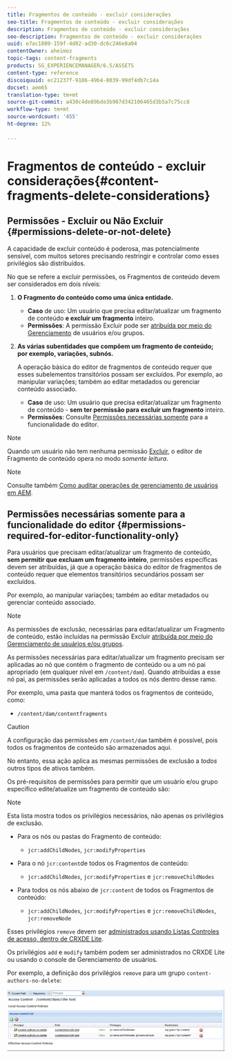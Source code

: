 ```yaml
---
title: Fragmentos de conteúdo - excluir considerações
seo-title: Fragmentos de conteúdo - excluir considerações
description: Fragmentos de conteúdo - excluir considerações
seo-description: Fragmentos de conteúdo - excluir considerações
uuid: e7ac1809-159f-4d02-ad30-dc6c246e8a04
contentOwner: aheimoz
topic-tags: content-fragments
products: SG_EXPERIENCEMANAGER/6.5/ASSETS
content-type: reference
discoiquuid: ec21237f-9186-49b4-8039-99df4db7c14a
docset: aem65
translation-type: tm+mt
source-git-commit: a430c4de89bde3b907d342106465d3b5a7c75cc8
workflow-type: tm+mt
source-wordcount: '455'
ht-degree: 12%

---
```



# Fragmentos de conteúdo - excluir considerações{#content-fragments-delete-considerations}

## Permissões - Excluir ou Não Excluir {#permissions-delete-or-not-delete}

A capacidade de excluir conteúdo é poderosa, mas potencialmente sensível, com muitos setores precisando restringir e controlar como esses privilégios são distribuídos.

No que se refere a excluir permissões, os Fragmentos de conteúdo devem ser considerados em dois níveis:

1. **O Fragmento do conteúdo como uma única entidade.**

   * **Caso** de uso: Um usuário que precisa editar/atualizar um fragmento de conteúdo  **e excluir um fragmento** inteiro.
   * **Permissões**: A permissão  [](/help/sites-administering/security.md#actions) Excluir pode ser  [atribuída por meio do Gerenciamento](/help/sites-administering/security.md#managing-permissions) de usuários e/ou grupos.

1. **As várias subentidades que compõem um fragmento de conteúdo; por exemplo, variações, subnós.**

   A operação básica do editor de fragmentos de conteúdo requer que esses subelementos transitórios possam ser excluídos. Por exemplo, ao manipular variações; também ao editar metadados ou gerenciar conteúdo associado.

   * **Caso** de uso: Um usuário que precisa editar/atualizar um fragmento de conteúdo -  **sem ter permissão para excluir um fragmento** inteiro.
   * **Permissões**: Consulte  [Permissões necessárias somente](/help/assets/content-fragments/content-fragments-delete.md#permissions-required-for-editor-functionality-only) para a funcionalidade do editor.

>[!NOTE]
>
>Quando um usuário não tem nenhuma permissão [Excluir](/help/sites-administering/security.md#actions), o editor de Fragmento de conteúdo opera no modo *somente leitura*.

>[!NOTE]
>
>Consulte também [Como auditar operações de gerenciamento de usuários em AEM](/help/sites-administering/audit-user-management-operations.md).

## Permissões necessárias somente para a funcionalidade do editor {#permissions-required-for-editor-functionality-only}

Para usuários que precisam editar/atualizar um fragmento de conteúdo, **sem permitir que excluam um fragmento inteiro**, permissões específicas devem ser atribuídas, já que a operação básica do editor de fragmentos de conteúdo requer que elementos transitórios secundários possam ser excluídos.

Por exemplo, ao manipular variações; também ao editar metadados ou gerenciar conteúdo associado.

>[!NOTE]
>
>As permissões de exclusão, necessárias para editar/atualizar um Fragmento de conteúdo, estão incluídas na permissão Excluir [atribuída por meio do Gerenciamento de usuários e/ou grupos](/help/sites-administering/security.md#managing-permissions).

As permissões necessárias para editar/atualizar um fragmento precisam ser aplicadas ao nó que contém o fragmento de conteúdo ou a um nó pai apropriado (em qualquer nível em `/content/dam`). Quando atribuídas a esse nó pai, as permissões serão aplicadas a todos os nós dentro desse ramo.

Por exemplo, uma pasta que manterá todos os fragmentos de conteúdo, como:

* `/content/dam/contentfragments`

>[!CAUTION]
>
>A configuração das permissões em `/content/dam` também é possível, pois todos os fragmentos de conteúdo são armazenados aqui.
>
>No entanto, essa ação aplica as mesmas permissões de exclusão a *todos* outros tipos de ativos também.

Os pré-requisitos de permissões para permitir que um usuário e/ou grupo específico edite/atualize um fragmento de conteúdo são:

>[!NOTE]
>
>Esta lista mostra todos os privilégios necessários, não apenas os privilégios de exclusão.

* Para os nós ou pastas do Fragmento de conteúdo:

   * `jcr:addChildNodes`, `jcr:modifyProperties`

* Para o nó `jcr:content`de todos os Fragmentos de conteúdo:

   * `jcr:addChildNodes`,  `jcr:modifyProperties` e  `jcr:removeChildNodes`

* Para todos os nós abaixo de `jcr:content` de todos os Fragmentos de conteúdo:

   * `jcr:addChildNodes`,  `jcr:modifyProperties` e  `jcr:removeChildNodes`,  `jcr:removeNode`

Esses privilégios `remove` devem ser [administrados usando Listas Controles de acesso, dentro de CRXDE Lite](/help/sites-administering/user-group-ac-admin.md#access-right-management).

Os privilégios `add` e `modify` também podem ser administrados no CRXDE Lite ou usando o console de Gerenciamento de usuários.

Por exemplo, a definição dos privilégios `remove` para um grupo `content-authors-no-delete`:

![cf-delete-03](assets/cf-delete-03.png)

